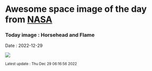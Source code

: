 
# Awesome space image of the day from [NASA](https://api.nasa.gov/)

### Today image : Horsehead and Flame
Date : 2022-12-29

![](https://apod.nasa.gov/apod/image/2212/B33LRGB_fb1024.png)

<small>Latest update : Thu Dec 29 06:16:56 2022</small>
        